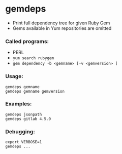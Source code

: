 # gemdeps

* Print full dependency tree for given Ruby Gem
* Gems available in Yum repositories are omitted

### Called programs:

* PERL
* `yum search rubygem`
* `gem dependency -b <gemname> [-v <gemversion> ]`

### Usage:

    gemdeps gemname
    gemdeps gemname gemversion

### Examples:

    gemdeps jsonpath
    gemdeps gitlab 4.5.0

### Debugging:

    export VERBOSE=1
    gemdeps ...

